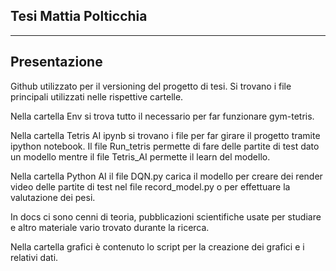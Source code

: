 **Tesi Mattia Polticchia**
---
---

Presentazione
---

Github utilizzato per il versioning del progetto di tesi.
Si trovano i file principali utilizzati nelle rispettive cartelle.

Nella cartella Env si trova tutto il necessario per far funzionare gym-tetris.

Nella cartella Tetris AI ipynb si trovano i file per far girare il progetto tramite ipython notebook.
Il file Run_tetris permette di fare delle partite di test dato un modello mentre il file Tetris_AI permette il learn del modello.

Nella cartella Python AI il file DQN.py carica il modello per creare dei render video delle partite di test nel file record_model.py o per effettuare la valutazione dei pesi.

In docs ci sono cenni di teoria, pubblicazioni scientifiche usate per studiare e altro materiale vario trovato durante la ricerca.

Nella cartella grafici è contenuto lo script per la creazione dei grafici e i relativi dati.